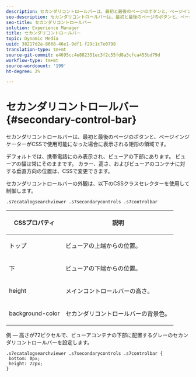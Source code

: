 ```yaml
---
description: セカンダリコントロールバーは、最初と最後のページのボタンと、ページインジケーターがCSSで使用可能になった場合に表示される矩形の領域です。
seo-description: セカンダリコントロールバーは、最初と最後のページのボタンと、ページインジケーターがCSSで使用可能になった場合に表示される矩形の領域です。
seo-title: セカンダリコントロールバー
solution: Experience Manager
title: セカンダリコントロールバー
topic: Dynamic Media
uuid: 38217d2a-8668-46e1-9df1-f29c1c7e0798
translation-type: tm+mt
source-git-commit: e4695cc4e882351ec3f2c55fd8a3cfca455bd79d
workflow-type: tm+mt
source-wordcount: '199'
ht-degree: 2%

---
```



# セカンダリコントロールバー{#secondary-control-bar}

セカンダリコントロールバーは、最初と最後のページのボタンと、ページインジケーターがCSSで使用可能になった場合に表示される矩形の領域です。

デフォルトでは、携帯電話にのみ表示され、ビューアの下部にあります。 ビューアの幅は常にそのままです。 カラー、高さ、およびビューアのコンテナに対する垂直方向の位置は、CSSで変更できます。

セカンダリコントロールバーの外観は、以下のCSSクラスセレクターを使用して制御します。

`.s7ecatalogsearchviewer .s7secondarycontrols .s7controlbar`

<table id="table_2C8D322F57114A72B43053CB4539C65C"> 
 <thead> 
  <tr> 
   <th colname="col1" class="entry"> <p> CSSプロパティ </p> </th> 
   <th colname="col2" class="entry"> <p>説明 </p> </th> 
  </tr> 
 </thead>
 <tbody> 
  <tr> 
   <td colname="col1"> <p> <span class="codeph"> トップ </span> </p> </td> 
   <td colname="col2"> <p>ビューアの上端からの位置。 </p> </td> 
  </tr> 
  <tr> 
   <td colname="col1"> <p> <span class="codeph"> 下 </span> </p> </td> 
   <td colname="col2"> <p>ビューアの下端からの位置。 </p> </td> 
  </tr> 
  <tr> 
   <td colname="col1"> <p> <span class="codeph"> height </span> </p> </td> 
   <td colname="col2"> <p>メインコントロールバーの高さ。 </p> </td> 
  </tr> 
  <tr> 
   <td colname="col1"> <p> <span class="codeph"> background-color  </span> </p> </td> 
   <td colname="col2"> <p>セカンダリコントロールバーの背景色。 </p> </td> 
  </tr> 
 </tbody> 
</table>

例 — 高さが72ピクセルで、ビューアコンテナの下部に配置するグレーのセカンダリコントロールバーを設定します。

```
.s7ecatalogsearchviewer .s7secondarycontrols .s7controlbar {  
 bottom: 0px; 
 height: 72px; 
}
```

